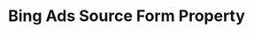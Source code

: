 ---
# -------------------------- #
#        CONTENT TYPE        #
# -------------------------- #

content-type: "api-form"
form-type: "source"
key: "source-form-properties-bing-ads-object"


# -------------------------- #
#        OBJECT INFO         #
# -------------------------- #

title: "Bing Ads Source Form Property"
api-type: "bing-ads"
display-name: "Bing Ads"

source-type: "saas"
docs-name: "bing-ads"

description: ""
---
